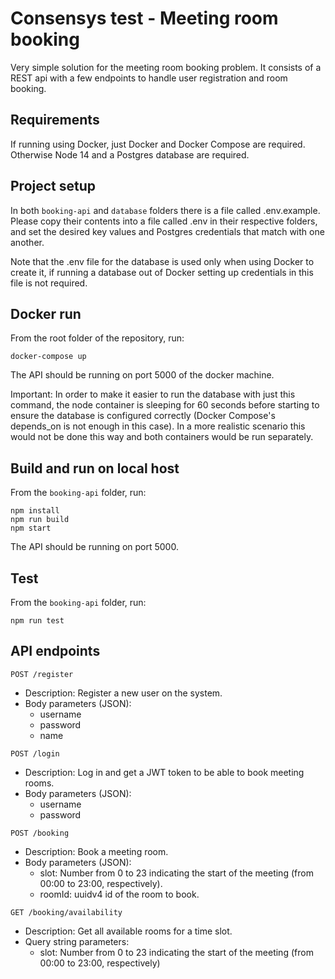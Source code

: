 # Consensys test - Meeting room booking
Very simple solution for the meeting room booking problem. It consists of a REST api with a few endpoints to handle user registration and room booking.

## Requirements
If running using Docker, just Docker and Docker Compose are required. Otherwise Node 14 and a Postgres database are required.

## Project setup
In both `booking-api` and `database` folders there is a file called .env.example. Please copy their contents into a file called .env in their respective folders, and set the desired key values and Postgres credentials that match with one another.

Note that the .env file for the database is used only when using Docker to create it, if running a database out of Docker setting up credentials in this file is not required.

## Docker run
From the root folder of the repository, run:

```
docker-compose up
```

The API should be running on port 5000 of the docker machine.

Important: In order to make it easier to run the database with just this command, the node container is sleeping for 60 seconds before starting to ensure the database is configured correctly (Docker Compose's depends_on is not enough in this case). In a more realistic scenario this would not be done this way and both containers would be run separately.

## Build and run on local host
From the `booking-api` folder, run:
```
npm install
npm run build
npm start
```
The API should be running on port 5000.

## Test
From the `booking-api` folder, run:
```
npm run test
```

## API endpoints
`POST /register`
- Description: Register a new user on the system.
- Body parameters (JSON):
  - username
  - password
  - name

`POST /login`
- Description: Log in and get a JWT token to be able to book meeting rooms.
- Body parameters (JSON):
  - username
  - password

`POST /booking`
- Description: Book a meeting room.
- Body parameters (JSON):
  - slot: Number from 0 to 23 indicating the start of the meeting (from 00:00 to 23:00, respectively).
  - roomId: uuidv4 id of the room to book.

`GET /booking/availability`
- Description: Get all available rooms for a time slot.
- Query string parameters:
  - slot: Number from 0 to 23 indicating the start of the meeting (from 00:00 to 23:00, respectively)
